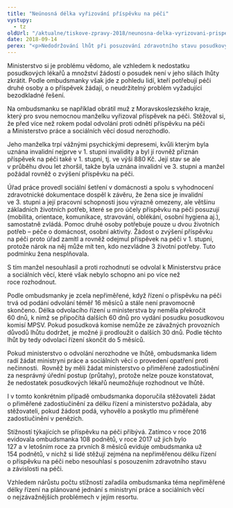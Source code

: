```yaml
---
title: "Neúnosná délka vyřizování příspěvku na péči"
vystupy:
  - tz
oldUrl: "/aktualne/tiskove-zpravy-2018/neunosna-delka-vyrizovani-prispevku-na-peci"
date: 2018-09-14
perex: "<p>Nedodržování lhůt při posuzování zdravotního stavu posudkovými lékaři v řízeních o příspěvku na péči je dlouhodobý problém. Zejména u odvolání jsou lhůty výrazně překračovány a není neobvyklé, že se na výsledek odvolacího řízení čeká déle než rok. Na ombudsmanku se v této věci obrací stále víc lidí, o řešení problému chce proto jednat s ministryní práce a sociálních věcí.</p>"
---
```


<!-- imported from the old website -->

<p>Ministerstvo si je problému vědomo, ale vzhledem k nedostatku posudkových lékařů a množství žádostí o posudek není v jeho silách lhůty zkrátit. Podle ombudsmanky však jde z pohledu lidí, kteří potřebují péči druhé osoby a o příspěvek žádají, o neudržitelný problém vyžadující bezodkladné řešení.</p> <p>Na ombudsmanku se například obrátil muž z Moravskoslezského kraje, který pro svou nemocnou manželku vyřizoval příspěvek na péči. Stěžoval si, že před více než rokem podal odvolání proti odnětí příspěvku na péči a Ministerstvo práce a sociálních věcí dosud nerozhodlo.</p> <p>Jeho manželka trpí vážnými psychickými depresemi, kvůli kterým byla uznána invalidní nejprve v 1. stupni invalidity a byl jí rovněž přiznán příspěvek na péči také v 1. stupni, tj. ve výši 880 Kč. Její stav se ale v průběhu dvou let zhoršil, takže byla uznána invalidní ve 3. stupni a manžel požádal rovněž o zvýšení příspěvku na péči.</p> <p>Úřad práce provedl sociální šetření v domácnosti a spolu s vyhodnocení zdravotnické dokumentace dospěl k závěru, že žena sice je invalidní ve 3. stupni a její pracovní schopnosti jsou výrazně omezeny, ale většinu základních životních potřeb, které se pro účely příspěvku na péči posuzují (mobilita, orientace, komunikace, stravování, oblékání, osobní hygiena aj.), samostatně zvládá. Pomoc druhé osoby potřebuje pouze u dvou životních potřeb – péče o domácnost, osobní aktivity. Žádost o zvýšení příspěvku na péči proto úřad zamítl a rovněž odejmul příspěvek na péči v 1. stupni, protože nárok na něj může mít ten, kdo nezvládne 3 životní potřeby. Tuto podmínku žena nesplňovala.</p> <p>S tím manžel nesouhlasil a proti rozhodnutí se odvolal k Ministerstvu práce a sociálních věcí, které však nebylo schopno ani po více než roce rozhodnout.</p> <p>Podle ombudsmanky je zcela nepřiměřené, když řízení o příspěvku na péči trvá od podání odvolání téměř 16 měsíců a stále není pravomocně skončeno. Délka odvolacího řízení u ministerstva by neměla překročit 60 dnů, k nimž se připočítá dalších 60 dnů pro vydání posudku posudkovou komisí MPSV. Pokud posudková komise nemůže ze závažných provozních důvodů lhůtu dodržet, je možné ji prodloužit o dalších 30 dnů. Podle těchto lhůt by tedy odvolací řízení skončit do 5 měsíců.</p> <p>Pokud ministerstvo o odvolání nerozhodne ve lhůtě, ombudsmanka lidem radí žádat ministryni práce a sociálních věcí o provedení opatření proti nečinnosti.  Rovněž by měli žádat ministerstvo o přiměřené zadostiučinění za nesprávný úřední postup (průtahy), protože nelze pouze konstatovat, že nedostatek posudkových lékařů neumožňuje rozhodnout ve lhůtě.</p> <p>I v tomto konkrétním případě ombudsmanka doporučila stěžovateli žádat o přiměřené zadostiučinění za délku řízení a ministerstvo požádala, aby stěžovateli, pokud žádost podá, vyhovělo a poskytlo mu přiměřené zadostiučinění v penězích.</p> <p>Stížností týkajících se příspěvku na péči přibývá. Zatímco v roce 2016 evidovala ombudsmanka 108 podnětů, v roce 2017 už jich bylo 127 a v letošním roce za prvních 8 měsíců eviduje ombudsmanka už 154 podnětů, v nichž si lidé stěžují zejména na nepřiměřenou délku řízení o příspěvku na péči nebo nesouhlasí s posouzením zdravotního stavu a závislosti na péči.</p><p> Vzhledem nárůstu počtu stížností zařadila ombudsmanka téma nepřiměřené délky řízení na plánované jednání s ministryní práce a sociálních věcí o nejzávažnějších problémech v jejím resortu.</p>
